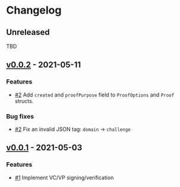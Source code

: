 # Changelog

## Unreleased

TBD


## [v0.0.2](https://github.com/medibloc/vc-sdk/releases/tag/v0.0.2) - 2021-05-11

### Features

- [\#2](https://github.com/medibloc/vc-sdk/pull/2) Add `created` and `proofPurpose` field to `ProofOptions` and `Proof` structs.

### Bug fixes

- [\#2](https://github.com/medibloc/vc-sdk/pull/2) Fix an invalid JSON tag: `domain` -> `challenge`


## [v0.0.1](https://github.com/medibloc/vc-sdk/releases/tag/v0.0.1) - 2021-05-03

### Features

- [\#1](https://github.com/medibloc/vc-sdk/pull/1) Implement VC/VP signing/verification
